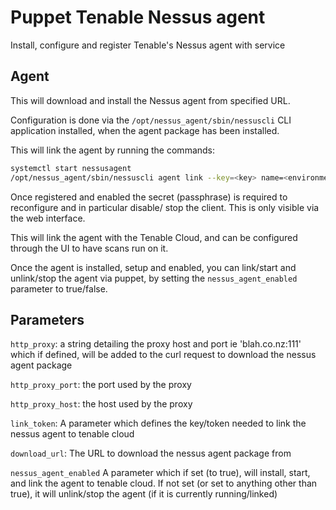 # Puppet Tenable Nessus agent

Install, configure and register Tenable's Nessus agent with service

## Agent

This will download and install the Nessus agent from specified URL.

Configuration is done via the `/opt/nessus_agent/sbin/nessuscli` CLI application installed, when the agent package has been installed.

This will link the agent by running the commands:

``` sh
systemctl start nessusagent
/opt/nessus_agent/sbin/nessuscli agent link --key=<key> name=<environmentname> --cloud --proxy-host=<http_proxy_host> --proxy-port=<http_proxy_port>
```

Once registered and enabled the secret (passphrase) is required to reconfigure and in particular disable/ stop the client. This is only visible via the web interface.

This will link the agent with the Tenable Cloud, and can be configured through the UI to have scans run on it. 

Once the agent is installed, setup and enabled, you can link/start and unlink/stop the agent via puppet, by setting the `nessus_agent_enabled` parameter to true/false.

## Parameters

`http_proxy`: a string detailing the proxy host and port ie 'blah.co.nz:111' which if defined, will be added to the curl request to download the nessus agent package

`http_proxy_port`: the port used by the proxy

`http_proxy_host`: the host used by the proxy

`link_token`: A parameter which defines the key/token needed to link the nessus agent to tenable cloud

`download_url`: The URL to download the nessus agent package from

`nessus_agent_enabled` A parameter which if set (to true), will install, start, and link the agent to tenable cloud. If not set (or set to anything other than true), it will unlink/stop the agent (if it is currently running/linked)
